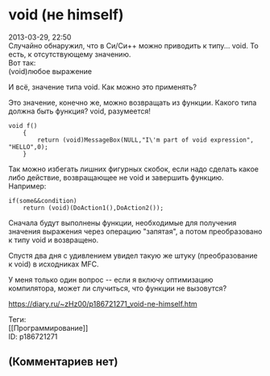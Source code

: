 void (не himself)
=================

  
2013-03-29, 22:50  
 Случайно обнаружил, что в Си/Си++ можно приводить к типу... void. То есть, к отсутствующему значению.   
 Вот так:   
 (void)любое выражение   
   
 И всё, значение типа void. Как можно это применять?   
   
 Это значение, конечно же, можно возвращать из функции. Какого типа должна быть функция? void, разумеется!   
   
 
```
void f()  
	{
		return (void)MessageBox(NULL,"I\'m part of void expression", "HELLO",0);  
	}
```
   
   
 Так можно избегать лишних фигурных скобок, если надо сделать какое либо действие, возвращающее не void и завершить функцию. Например:   
 
```
if(some&&condition)  
	return (void)(DoAction1(),DoAction2());
```
   
   
 Сначала будут выполнены функции, необходимые для получения значения выражения через операцию "запятая", а потом преобразовано к типу void и возвращено.   
   
 Спустя два дня с удивлением увидел такую же штуку (преобразование к void) в исходниках MFC.   
   
 У меня только один вопрос -- если я включу оптимизацию компилятора, может ли случиться, что функции не вызовутся?   
  
<https://diary.ru/~zHz00/p186721271_void-ne-himself.htm>  
  
Теги:  
[[Программирование]]  
ID: p186721271  


(Комментариев нет)
------------------